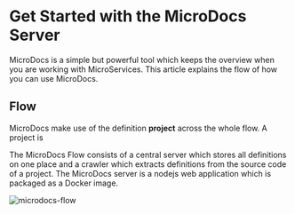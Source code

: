 # Get Started with the MicroDocs Server

MicroDocs is a simple but powerful tool which keeps the overview when you are working with MicroServices.
This article explains the flow of how you can use MicroDocs. 
 
## Flow

MicroDocs make use of the definition **project** across the whole flow. 
A project is  

The MicroDocs Flow consists of a central server which stores all definitions on one place and a crawler which extracts definitions from the source code of a project.
The MicroDocs server is a nodejs web application which is packaged as a Docker image.

![microdocs-flow](/src/assets/images/docs/microdocs-flow.png)